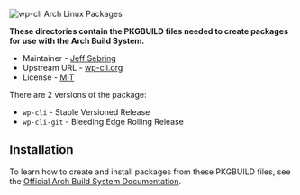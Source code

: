 ![wp-cli Arch Linux Packages](https://f.cloud.github.com/assets/687638/334269/214d9fb6-9c6f-11e2-9812-f91c609604c3.png)

**These directories contain the PKGBUILD files needed to create packages for use with the Arch Build System.**

* Maintainer - [Jeff Sebring](http://jeffsebring.com)
* Upstream URL - [wp-cli.org](http://wp-cli.org)
* License - [MIT](http://opensource.org/licenses/MIT)

There are 2 versions of the package:

* `wp-cli` - Stable Versioned Release
* `wp-cli-git` - Bleeding Edge Rolling Release

Installation
------------

To learn how to create and install packages from these PKGBUILD files, see the [Official Arch Build System Documentation](https://wiki.archlinux.org/index.php/Arch_Build_System).